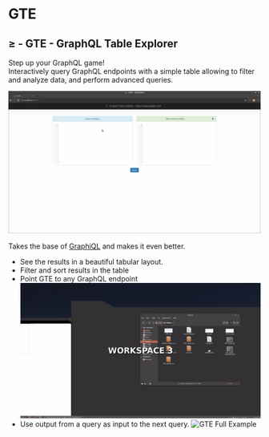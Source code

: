 # GTE

## ≥ - GTE - **G**raphQL **T**able **E**xplorer

Step up your GraphQL game!   
Interactively query GraphQL endpoints with a simple table allowing to filter and analyze data, and perform advanced queries. 

![GTE Demo](docs/GTE_swapi_datatables.gif)


Takes the base of [GraphiQL](https://github.com/graphql/graphiql) and makes it even better. 
* See the results in a beautiful tabular layout. 
* Filter and sort results in the table
* Point GTE to any GraphQL endpoint ![GTE Reddit Example](docs/GTE_reddit.gif)
* Use output from a query as input to the next query. ![GTE Full Example](docs/GTE_swapi.gif)